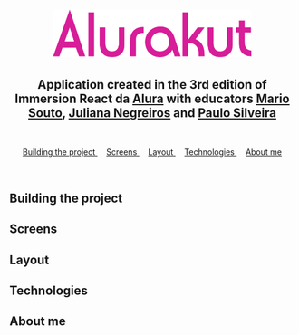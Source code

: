 <h1
  align="center"
>
  <img
    width="350px"
    src="./readmeScreens/logo.svg"
  >
</h1>

<h2
  align="center"
>
  Application created in the 3rd edition of Immersion React da <a href="">Alura</a> with educators <a href="https://github.com/omariosouto">Mario Souto</a>, <a href="https://github.com/juunegreiros">Juliana Negreiros</a> and <a href="https://github.com/peas">Paulo Silveira</a>
</h2>

<br
/>
<p
  align="center"
>
  <a
    href="#building-the-project"
  >
    Building the project
  </a>&nbsp;&nbsp;&nbsp;
  <a
    href="#screens"
  >
    Screens
  </a>&nbsp;&nbsp;&nbsp;
  <a
    href="#Layout"
  >
    Layout
  </a>&nbsp;&nbsp;&nbsp;
  <a
    href="#Technologies"
  >
  Technologies
  </a>&nbsp;&nbsp;&nbsp;
  <a
    href="#About me"
  >
  About me
  </a>
</p>

<br
/>

## Building the project

## Screens

## Layout

## Technologies

## About me
